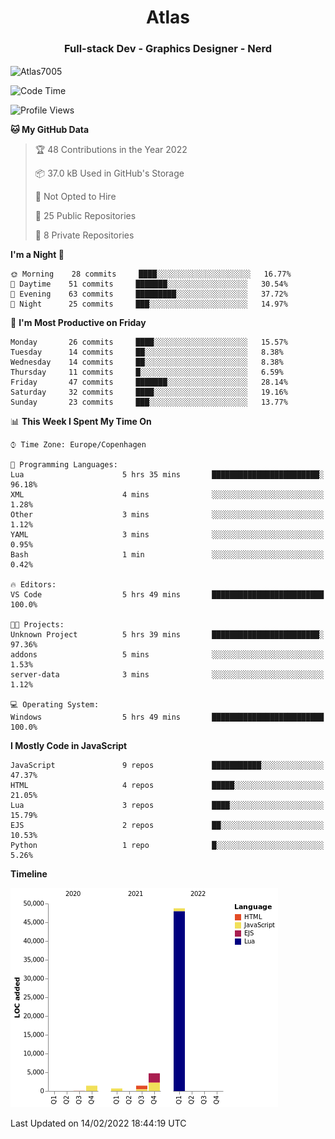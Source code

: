 <h1 align="center">Atlas</h1>
<h3 align="center">Full-stack Dev - Graphics Designer - Nerd</h3>

<p><img align="center" src="https://github-readme-stats.vercel.app/api/top-langs?username=Atlas7005&show_icons=true&locale=en&layout=compact" alt="Atlas7005" /></p>

<!--START_SECTION:waka-->
![Code Time](http://img.shields.io/badge/Code%20Time-473%20hrs%2015%20mins-blue)

![Profile Views](http://img.shields.io/badge/Profile%20Views-33-blue)

**🐱 My GitHub Data** 

> 🏆 48 Contributions in the Year 2022
 > 
> 📦 37.0 kB Used in GitHub's Storage 
 > 
> 🚫 Not Opted to Hire
 > 
> 📜 25 Public Repositories 
 > 
> 🔑 8 Private Repositories  
 > 
**I'm a Night 🦉** 

```text
🌞 Morning    28 commits     ████░░░░░░░░░░░░░░░░░░░░░   16.77% 
🌆 Daytime    51 commits     ███████░░░░░░░░░░░░░░░░░░   30.54% 
🌃 Evening    63 commits     █████████░░░░░░░░░░░░░░░░   37.72% 
🌙 Night      25 commits     ███░░░░░░░░░░░░░░░░░░░░░░   14.97%

```
📅 **I'm Most Productive on Friday** 

```text
Monday       26 commits     ████░░░░░░░░░░░░░░░░░░░░░   15.57% 
Tuesday      14 commits     ██░░░░░░░░░░░░░░░░░░░░░░░   8.38% 
Wednesday    14 commits     ██░░░░░░░░░░░░░░░░░░░░░░░   8.38% 
Thursday     11 commits     █░░░░░░░░░░░░░░░░░░░░░░░░   6.59% 
Friday       47 commits     ███████░░░░░░░░░░░░░░░░░░   28.14% 
Saturday     32 commits     ████░░░░░░░░░░░░░░░░░░░░░   19.16% 
Sunday       23 commits     ███░░░░░░░░░░░░░░░░░░░░░░   13.77%

```


📊 **This Week I Spent My Time On** 

```text
⌚︎ Time Zone: Europe/Copenhagen

💬 Programming Languages: 
Lua                      5 hrs 35 mins       ████████████████████████░   96.18% 
XML                      4 mins              ░░░░░░░░░░░░░░░░░░░░░░░░░   1.28% 
Other                    3 mins              ░░░░░░░░░░░░░░░░░░░░░░░░░   1.12% 
YAML                     3 mins              ░░░░░░░░░░░░░░░░░░░░░░░░░   0.95% 
Bash                     1 min               ░░░░░░░░░░░░░░░░░░░░░░░░░   0.42%

🔥 Editors: 
VS Code                  5 hrs 49 mins       █████████████████████████   100.0%

🐱‍💻 Projects: 
Unknown Project          5 hrs 39 mins       ████████████████████████░   97.36% 
addons                   5 mins              ░░░░░░░░░░░░░░░░░░░░░░░░░   1.53% 
server-data              3 mins              ░░░░░░░░░░░░░░░░░░░░░░░░░   1.12%

💻 Operating System: 
Windows                  5 hrs 49 mins       █████████████████████████   100.0%

```

**I Mostly Code in JavaScript** 

```text
JavaScript               9 repos             ███████████░░░░░░░░░░░░░░   47.37% 
HTML                     4 repos             █████░░░░░░░░░░░░░░░░░░░░   21.05% 
Lua                      3 repos             ████░░░░░░░░░░░░░░░░░░░░░   15.79% 
EJS                      2 repos             ██░░░░░░░░░░░░░░░░░░░░░░░   10.53% 
Python                   1 repo              █░░░░░░░░░░░░░░░░░░░░░░░░   5.26%

```


**Timeline**

![Chart not found](https://raw.githubusercontent.com/Atlas7005/Atlas7005/master/charts/bar_graph.png) 


 Last Updated on 14/02/2022 18:44:19 UTC
<!--END_SECTION:waka-->
